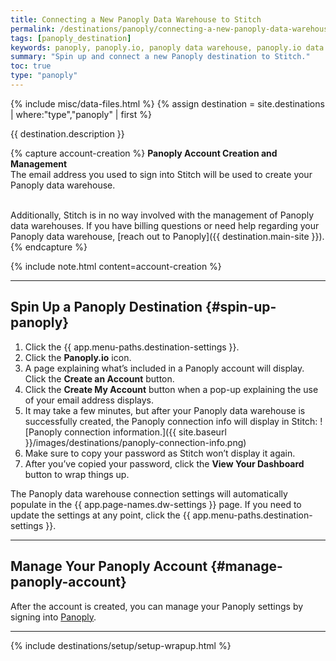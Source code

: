 ```yaml
---
title: Connecting a New Panoply Data Warehouse to Stitch
permalink: /destinations/panoply/connecting-a-new-panoply-data-warehouse-to-stitch
tags: [panoply_destination]
keywords: panoply, panoply.io, panoply data warehouse, panoply.io data warehouse etl to redshift, redshift etl, panoply etl
summary: "Spin up and connect a new Panoply destination to Stitch."
toc: true
type: "panoply"
---
```

{% include misc/data-files.html %}
{% assign destination = site.destinations | where:"type","panoply" | first %}

{{ destination.description }}

{% capture account-creation %}
**Panoply Account Creation and Management**<br>
The email address you used to sign into Stitch will be used to create your Panoply data warehouse.<br><br>

Additionally, Stitch is in no way involved with the management of Panoply data warehouses. If you have billing questions or need help regarding your Panoply data warehouse, [reach out to Panoply]({{ destination.main-site }}).
{% endcapture %}

{% include note.html content=account-creation %}

---

## Spin Up a Panoply Destination {#spin-up-panoply}

1. Click the {{ app.menu-paths.destination-settings }}.
2. Click the **Panoply.io** icon.
3. A page explaining what’s included in a Panoply account will display. Click the **Create an Account** button.
4. Click the **Create My Account** button when a pop-up explaining the use of your email address displays.
5. It may take a few minutes, but after your Panoply data warehouse is successfully created, the Panoply connection info will display in Stitch:
   ![Panoply connection information.]({{ site.baseurl }}/images/destinations/panoply-connection-info.png)
6. Make sure to copy your password as Stitch won’t display it again.
7. After you’ve copied your password, click the **View Your Dashboard** button to wrap things up.

The Panoply data warehouse connection settings will automatically populate in the {{ app.page-names.dw-settings }} page. If you need to update the settings at any point, click the {{ app.menu-paths.destination-settings }}.

---

## Manage Your Panoply Account {#manage-panoply-account}

After the account is created, you can manage your Panoply settings by signing into [Panoply](https://www.panoply.io/).

---

{% include destinations/setup/setup-wrapup.html %}